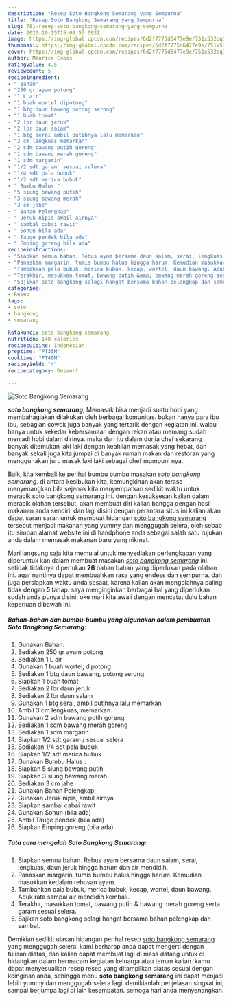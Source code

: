 ```yaml
---
description: "Resep Soto Bangkong Semarang yang Sempurna"
title: "Resep Soto Bangkong Semarang yang Sempurna"
slug: 781-resep-soto-bangkong-semarang-yang-sempurna
date: 2020-10-15T15:09:53.092Z
image: https://img-global.cpcdn.com/recipes/6d2f7775d6477e9e/751x532cq70/soto-bangkong-semarang-foto-resep-utama.jpg
thumbnail: https://img-global.cpcdn.com/recipes/6d2f7775d6477e9e/751x532cq70/soto-bangkong-semarang-foto-resep-utama.jpg
cover: https://img-global.cpcdn.com/recipes/6d2f7775d6477e9e/751x532cq70/soto-bangkong-semarang-foto-resep-utama.jpg
author: Maurice Cross
ratingvalue: 4.5
reviewcount: 5
recipeingredient:
- " Bahan"
- "250 gr ayam potong"
- "1 L air"
- "1 buah wortel dipotong"
- "1 btg daun bawang potong serong"
- "1 buah tomat"
- "2 lbr daun jeruk"
- "2 lbr daun salam"
- "1 btg serai ambil putihnya lalu memarkan"
- "3 cm lengkuas memarkan"
- "2 sdm bawang putih goreng"
- "1 sdm bawang merah goreng"
- "1 sdm margarin"
- "1/2 sdt garam  sesuai selera"
- "1/4 sdt pala bubuk"
- "1/2 sdt merica bubuk"
- " Bumbu Halus "
- "5 siung bawang putih"
- "3 siung bawang merah"
- "3 cm jahe"
- " Bahan Pelengkap"
- " Jeruk nipis ambil airnya"
- " sambal cabai rawit"
- " Sohun bila ada"
- " Tauge pendek bila ada"
- " Emping goreng bila ada"
recipeinstructions:
- "Siapkan semua bahan. Rebus ayam bersama daun salam, serai, lengkuas, daun jeruk hingga harum dan air mendidih."
- "Panaskan margarin, tumis bumbu halus hingga harum. Kemudian masukkan kedalam rebusan ayam."
- "Tambahkan pala bubuk, merica bubuk, kecap, wortel, daun bawang. Aduk rata sampai air mendidih kembali."
- "Terakhir, masukkan tomat, bawang putih &amp; bawang merah goreng serta garam sesuai selera."
- "Sajikan soto bangkong selagi hangat bersama bahan pelengkap dan sambal."
categories:
- Resep
tags:
- soto
- bangkong
- semarang

katakunci: soto bangkong semarang 
nutrition: 148 calories
recipecuisine: Indonesian
preptime: "PT35M"
cooktime: "PT46M"
recipeyield: "4"
recipecategory: Dessert

---
```



![Soto Bangkong Semarang](https://img-global.cpcdn.com/recipes/6d2f7775d6477e9e/751x532cq70/soto-bangkong-semarang-foto-resep-utama.jpg)

<b><i>soto bangkong semarang</i></b>, Memasak bisa menjadi suatu hobi yang membahagiakan dilakukan oleh berbagai komunitas. bukan hanya para ibu ibu, sebagian cowok juga banyak yang tertarik dengan kegiatan ini. walau hanya untuk sekedar kebersamaan dengan rekan atau memang sudah menjadi hobi dalam dirinya. maka dari itu dalam dunia chef sekarang banyak ditemukan laki laki dengan keahlian memasak yang hebat, dan banyak sekali juga kita jumpai di banyak rumah makan dan restoran yang menggunakan juru masak laki laki sebagai chef mumpuni nya.

Baik, kita kembali ke perihal bumbu bumbu masakan <i>soto bangkong semarang</i>. di antara kesibukan kita, kemungkinan akan terasa menyenangkan bila sejenak kita menyempatkan sedikit waktu untuk meracik soto bangkong semarang ini. dengan kesuksesan kalian dalam meracik olahan tersebut, akan membuat diri kalian bangga dengan hasil makanan anda sendiri. dan lagi disini dengan perantara situs ini kalian akan dapat saran saran untuk membuat hidangan <u>soto bangkong semarang</u> tersebut menjadi makanan yang yummy dan menggugah selera, oleh sebab itu simpan alamat website ini di handphone anda sebagai salah satu rujukan anda dalam memasak makanan baru yang nikmat.




Mari langsung saja kita memulai untuk menyediakan perlengkapan yang diperuntuk kan dalam membuat masakan <u><i>soto bangkong semarang</i></u> ini. setidak tidaknya diperlukan <b>26</b> bahan bahan yang diperlukan pada olahan ini. agar nantinya dapat membuahkan rasa yang endess dan sempurna. dan juga persiapkan waktu anda sesaat, karena kalian akan mengolahnya paling tidak dengan <b>5</b> tahap. saya menginginkan berbagai hal yang diperlukan sudah anda punya disini, oke mari kita awali dengan mencatat dulu bahan keperluan dibawah ini.

<!--inarticleads1-->

##### Bahan-bahan dan bumbu-bumbu yang digunakan dalam pembuatan Soto Bangkong Semarang:

1. Gunakan  Bahan:
1. Sediakan 250 gr ayam potong
1. Sediakan 1 L air
1. Gunakan 1 buah wortel, dipotong
1. Sediakan 1 btg daun bawang, potong serong
1. Siapkan 1 buah tomat
1. Sediakan 2 lbr daun jeruk
1. Sediakan 2 lbr daun salam
1. Gunakan 1 btg serai, ambil putihnya lalu memarkan
1. Ambil 3 cm lengkuas, memarkan
1. Gunakan 2 sdm bawang putih goreng
1. Sediakan 1 sdm bawang merah goreng
1. Sediakan 1 sdm margarin
1. Siapkan 1/2 sdt garam / sesuai selera
1. Sediakan 1/4 sdt pala bubuk
1. Siapkan 1/2 sdt merica bubuk
1. Gunakan  Bumbu Halus :
1. Siapkan 5 siung bawang putih
1. Siapkan 3 siung bawang merah
1. Sediakan 3 cm jahe
1. Gunakan  Bahan Pelengkap:
1. Gunakan  Jeruk nipis, ambil airnya
1. Siapkan  sambal cabai rawit
1. Gunakan  Sohun (bila ada)
1. Ambil  Tauge pendek (bila ada)
1. Siapkan  Emping goreng (bila ada)




<!--inarticleads2-->

##### Tata cara mengolah Soto Bangkong Semarang:

1. Siapkan semua bahan. Rebus ayam bersama daun salam, serai, lengkuas, daun jeruk hingga harum dan air mendidih.
1. Panaskan margarin, tumis bumbu halus hingga harum. Kemudian masukkan kedalam rebusan ayam.
1. Tambahkan pala bubuk, merica bubuk, kecap, wortel, daun bawang. Aduk rata sampai air mendidih kembali.
1. Terakhir, masukkan tomat, bawang putih &amp; bawang merah goreng serta garam sesuai selera.
1. Sajikan soto bangkong selagi hangat bersama bahan pelengkap dan sambal.




Demikian sedikit ulasan hidangan perihal resep <u>soto bangkong semarang</u> yang menggugah selera. kami berharap anda dapat mengerti dengan tulisan diatas, dan kalian dapat membuat lagi di masa datang untuk di hidangkan dalam bermacam kegiatan keluarga atau teman kalian. kamu dapat menyesuaikan resep resep yang ditampilkan diatas sesuai dengan keinginan anda, sehingga menu <b>soto bangkong semarang</b> ini dapat menjadi lebih yummy dan menggugah selera lagi. demikianlah penjelasan singkat ini, sampai berjumpa lagi di lain kesempatan. semoga hari anda menyenangkan.
